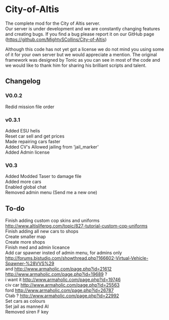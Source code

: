 # City-of-Altis
The complete mod for the City of Altis server.  
Our server is under development and we are constantly changing features and creating bugs. If you find a bug please report it on our GitHub page (https://github.com/MightySCollins/City-of-Altis)  

Although this code has not yet got a license we do not mind you using some of it for your own server but we would appreciate a mention. The original framework was designed by Tonic as you can see in most of the code and we would like to thank him for sharing his brilliant scripts and talent.

## Changelog
### V0.0.2
Redid mission file order

### v0.3.1
Added ESU helis  
Reset car sell and get prices  
Made repairing cars faster  
Added CV's
Allowed jailing from 'jail_marker'  
Added Admin license  

### V0.3
Added Modded Taser to damage file  
Added more cars  
Enabled global chat  
Removed admin menu (Send me a new one)  

## To-do
Finish adding custom cop skins and uniforms  
http://www.altisliferpg.com/topic/827-tutorial-custom-cop-uniforms  
Finish adding all new cars to shops  
Create smaller map  
Create more shops  
Finish med and admin liceance  
Add car spawner insted of admin menu, for admins only http://forums.bistudio.com/showthread.php?166602-Virtual-Vehicle-Spawner-%28VVS%29  
and http://www.armaholic.com/page.php?id=21612  
http://www.armaholic.com/page.php?id=19689 ?  
i want it http://www.armaholic.com/page.php?id=19746  
civ car http://www.armaholic.com/page.php?id=25563  
ford http://www.armaholic.com/page.php?id=26787  
Ctab ? http://www.armaholic.com/page.php?id=22992  
Set cars as colours  
Set jail as manned AI  
Removed siren F key